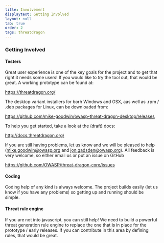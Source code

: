 ```yaml
---
title: Involvement
displaytext: Getting Involved
layout: null
tab: true
order: 2
tags: threatdragon
---
```


### Getting Involved
#### Testers
Great user experience is one of the key goals for the project and to get that right it needs some users!
If you would like to try the tool out, that would be great. A working prototype can be found at:

https://threatdragon.org/

The desktop variant installers for borh Windows and OSX, aas well as .rpm / .deb packages for Linux,
can be downloaded from:

https://github.com/mike-goodwin/owasp-threat-dragon-desktop/releases

To help you get started, take a look at the (draft) docs:

http://docs.threatdragon.org/

If you are still having problems, let us know and we will be pleased to help (mike.goodwin@owasp.org and 
jon.gadsden@owasp.org).
All feedback is very welcome, so either email us or put an issue on GitHub

https://github.com/OWASP/threat-dragon-core/issues

#### Coding
Coding help of any kind is always welcome. The project builds easily (let us know if you have any problems)
so getting up and running should be simple.

#### Threat rule engine
If you are not into javascript, you can still help! We need to build a powerful threat generation rule engine
to replace the one that is in place for the prototype / early releases. If you can contribute in this area by
defining rules, that would be great.
